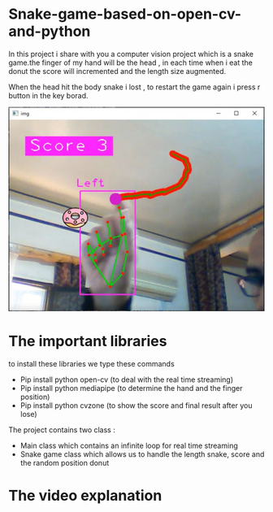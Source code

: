 # Snake-game-based-on-open-cv-and-python
In this project i share with you a computer vision project which is a snake game.the finger of my hand will be the head , in each time when i eat the donut the score will incremented and the length size augmented.


When the head hit the body snake i lost , to restart the game again i press r button in the key borad.

![](screenshotSnakeProject.JPG)

# The important libraries
to install these libraries we type these commands
-	Pip install python open-cv (to deal with the real time streaming)
-	Pip install python mediapipe (to determine the hand and the finger position)
-	Pip install python cvzone (to show the score and final result after you lose)

The project contains two class :
-	Main class which contains an infinite loop for real time streaming
-	Snake game class which allows us to handle the length snake, score and the random position donut

# The video explanation



